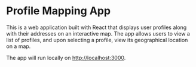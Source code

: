 # Profile Mapping App

This is a web application built with React that displays user profiles along with their addresses on an interactive map. 
The app allows users to view a list of profiles, and upon selecting a profile, view its geographical location on a map.


The app will run locally on [http://localhost:3000](http://localhost:3000).



